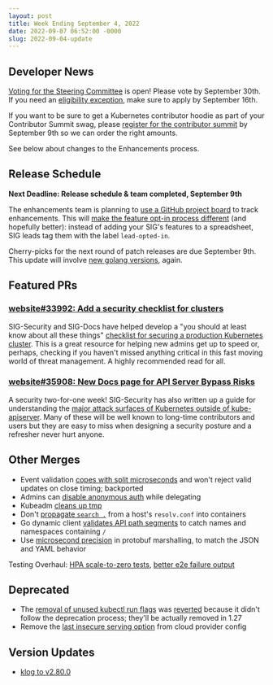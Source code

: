 ```yaml
---
layout: post
title: Week Ending September 4, 2022
date: 2022-09-07 06:52:00 -0000
slug: 2022-09-04-update
---
```


## Developer News

[Voting for the Steering Committee](https://elections.k8s.io/app/elections/steering---2022) is open! Please vote
by September 30th.  If you need an [eligibility exception](https://github.com/kubernetes/community/tree/master/elections/steering/2022#eligibility), make sure to apply
by September 16th.

If you want to be sure to get a Kubernetes contributor hoodie as part of your Contributor Summit swag, please
[register for the contributor summit](https://www.kubernetes.dev/events/2022/kcsna/registration/)
by September 9th so we can order the right amounts.

See below about changes to the Enhancements process.

## Release Schedule

**Next Deadline: Release schedule & team completed, September 9th**

The enhancements team is planning to [use a GitHub project board](https://bit.ly/k8s126-enhancements) to track enhancements. This will [make the feature opt-in process different](https://groups.google.com/a/kubernetes.io/g/dev/c/R1afPL7zpT4) (and hopefully better): instead of adding your SIG's features to a spreadsheet, SIG leads tag them with the label `lead-opted-in`.

Cherry-picks for the next round of patch releases are due September 9th.  This update will involve [new golang versions](https://groups.google.com/g/golang-announce/c/rlvRpp6WVVY/m/yF7eGkiSBQAJ?utm_medium=email&utm_source=footer), again.

## Featured PRs

### [website#33992: Add a security checklist for clusters](https://github.com/kubernetes/website/pull/33992)

SIG-Security and SIG-Docs have helped develop a "you should at least know about all these things" [checklist for securing a production Kubernetes cluster](https://kubernetes.io/docs/concepts/security/security-checklist/). This is a great resource for helping new admins get up to speed or, perhaps, checking if you haven't missed anything critical in this fast moving world of threat management. A highly recommended read for all.

### [website#35908: New Docs page for API Server Bypass Risks](https://github.com/kubernetes/website/pull/35908)

A security two-for-one week! SIG-Security has also written up a guide for understanding the [major attack surfaces of Kubernetes outside of kube-apiserver](https://kubernetes.io/docs/concepts/security/api-server-bypass-risks/). Many of these will be well known to long-time contributors and users but they are easy to miss when designing a security posture and a refresher never hurt anyone.

## Other Merges

* Event validation [copes with split microseconds](https://github.com/kubernetes/kubernetes/pull/112183) and won't reject valid updates on close timing; backported
* Admins can [disable anonymous auth](https://github.com/kubernetes/kubernetes/pull/112181) while delegating
* Kubeadm [cleans up tmp](https://github.com/kubernetes/kubernetes/pull/112172)
* Don't [propagate `search .`](https://github.com/kubernetes/kubernetes/pull/112157) from a host's `resolv.conf` into containers
* Go dynamic client [validates API path segments](https://github.com/kubernetes/kubernetes/pull/112134) to catch names and namespaces containing `/`
* Use [microsecond precision](https://github.com/kubernetes/kubernetes/pull/111936) in protobuf marshalling, to match the JSON and YAML behavior

Testing Overhaul: [HPA scale-to-zero tests](https://github.com/kubernetes/kubernetes/pull/111865), [better e2e failure output](https://github.com/kubernetes/kubernetes/pull/111311)

## Deprecated

* The [removal of unused kubectl run flags](https://github.com/kubernetes/kubernetes/pull/110668) was [reverted](https://github.com/kubernetes/kubernetes/pull/112243) because it didn't follow the deprecation process; they'll be actually removed in 1.27
* Remove the [last insecure serving option](https://github.com/kubernetes/kubernetes/pull/112166) from cloud provider config

## Version Updates

* [klog to v2.80.0](https://github.com/kubernetes/kubernetes/pull/112199)
